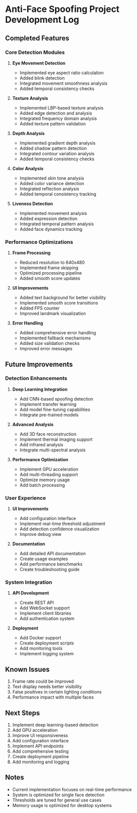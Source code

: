 # Anti-Face Spoofing Project Development Log

## Completed Features

### Core Detection Modules
1. **Eye Movement Detection**
   - Implemented eye aspect ratio calculation
   - Added blink detection
   - Integrated movement smoothness analysis
   - Added temporal consistency checks

2. **Texture Analysis**
   - Implemented LBP-based texture analysis
   - Added edge detection and analysis
   - Integrated frequency domain analysis
   - Added texture pattern validation

3. **Depth Analysis**
   - Implemented gradient depth analysis
   - Added shadow pattern detection
   - Integrated contour variation analysis
   - Added temporal consistency checks

4. **Color Analysis**
   - Implemented skin tone analysis
   - Added color variance detection
   - Integrated reflection analysis
   - Added temporal consistency tracking

5. **Liveness Detection**
   - Implemented movement analysis
   - Added expression detection
   - Integrated temporal pattern analysis
   - Added face dynamics tracking

### Performance Optimizations
1. **Frame Processing**
   - Reduced resolution to 640x480
   - Implemented frame skipping
   - Optimized processing pipeline
   - Added smooth score updates

2. **UI Improvements**
   - Added text background for better visibility
   - Implemented smooth score transitions
   - Added FPS counter
   - Improved landmark visualization

3. **Error Handling**
   - Added comprehensive error handling
   - Implemented fallback mechanisms
   - Added size validation checks
   - Improved error messages

## Future Improvements

### Detection Enhancements
1. **Deep Learning Integration**
   - Add CNN-based spoofing detection
   - Implement transfer learning
   - Add model fine-tuning capabilities
   - Integrate pre-trained models

2. **Advanced Analysis**
   - Add 3D face reconstruction
   - Implement thermal imaging support
   - Add infrared analysis
   - Integrate multi-spectral analysis

3. **Performance Optimization**
   - Implement GPU acceleration
   - Add multi-threading support
   - Optimize memory usage
   - Add batch processing

### User Experience
1. **UI Improvements**
   - Add configuration interface
   - Implement real-time threshold adjustment
   - Add detection confidence visualization
   - Improve debug view

2. **Documentation**
   - Add detailed API documentation
   - Create usage examples
   - Add performance benchmarks
   - Create troubleshooting guide

### System Integration
1. **API Development**
   - Create REST API
   - Add WebSocket support
   - Implement client libraries
   - Add authentication system

2. **Deployment**
   - Add Docker support
   - Create deployment scripts
   - Add monitoring tools
   - Implement logging system

## Known Issues
1. Frame rate could be improved
2. Text display needs better visibility
3. False positives in certain lighting conditions
4. Performance impact with multiple faces

## Next Steps
1. Implement deep learning-based detection
2. Add GPU acceleration
3. Improve UI responsiveness
4. Add configuration interface
5. Implement API endpoints
6. Add comprehensive testing
7. Create deployment pipeline
8. Add monitoring and logging

## Notes
- Current implementation focuses on real-time performance
- System is optimized for single face detection
- Thresholds are tuned for general use cases
- Memory usage is optimized for desktop systems 